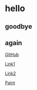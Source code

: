 # hello

## goodbye

## again

[GitHub](http://github.com)

[Link1](trial.md)

[Link2](part2.md)

[Paint](paintOnline.html)